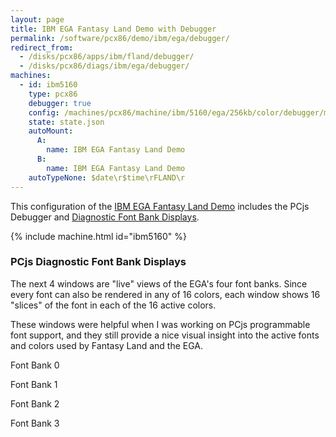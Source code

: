 ```yaml
---
layout: page
title: IBM EGA Fantasy Land Demo with Debugger
permalink: /software/pcx86/demo/ibm/ega/debugger/
redirect_from:
  - /disks/pcx86/apps/ibm/fland/debugger/
  - /disks/pcx86/diags/ibm/ega/debugger/
machines:
  - id: ibm5160
    type: pcx86
    debugger: true
    config: /machines/pcx86/machine/ibm/5160/ega/256kb/color/debugger/machine.xml
    state: state.json
    autoMount:
      A:
        name: IBM EGA Fantasy Land Demo
      B:
        name: IBM EGA Fantasy Land Demo
    autoTypeNone: $date\r$time\rFLAND\r
---
```


This configuration of the [IBM EGA Fantasy Land Demo](../) includes the PCjs Debugger and
[Diagnostic Font Bank Displays](#pcjs-diagnostic-font-bank-displays).

{% include machine.html id="ibm5160" %}

### PCjs Diagnostic Font Bank Displays

The next 4 windows are "live" views of the EGA's four font banks.  Since every font can also be rendered in any of
16 colors, each window shows 16 "slices" of the font in each of the 16 active colors.

These windows were helpful when I was working on PCjs programmable font support, and they still provide a nice visual
insight into the active fonts and colors used by Fantasy Land and the EGA.

<div>
  <p>Font Bank 0</p>
  <canvas id="ibm5160.videoEGA.font0" class="pcx86-video-diagnostic" width="1024" height="512" style="width:100%;background-color:black;"></canvas>
  <p>Font Bank 1</p>
  <canvas id="ibm5160.videoEGA.font1" class="pcx86-video-diagnostic" width="1024" height="512" style="width:100%;background-color:black;"></canvas>
  <p>Font Bank 2</p>
  <canvas id="ibm5160.videoEGA.font2" class="pcx86-video-diagnostic" width="1024" height="512" style="width:100%;background-color:black;"></canvas>
  <p>Font Bank 3</p>
  <canvas id="ibm5160.videoEGA.font3" class="pcx86-video-diagnostic" width="1024" height="512" style="width:100%;background-color:black;"></canvas>
</div>
